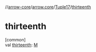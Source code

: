//[arrow-core](../../../index.md)/[arrow.core](../index.md)/[Tuple17](index.md)/[thirteenth](thirteenth.md)

# thirteenth

[common]\
val [thirteenth](thirteenth.md): [M](index.md)
